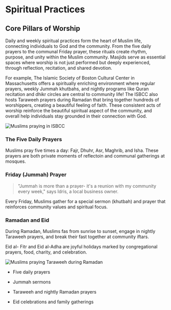 # Spiritual Practices

## Core Pillars of Worship

Daily and weekly spiritual practices form the heart of Muslim life, connecting individuals to God and the community. From the five daily prayers to the communal Friday prayer, these rituals create rhythm, purpose, and unity within the Muslim community. Masjids serve as essential spaces where worship is not just performed but deeply experienced, through reflection, recitation, and shared devotion.

  

For example, The Islamic Society of Boston Cultural Center in Massachusetts offers a spiritually enriching environment where regular prayers, weekly Jummah khutbahs, and nightly programs like Quran recitation and dhikr circles are central to community life! The ISBCC also hosts Taraweeh prayers during Ramadan that bring together hundreds of worshippers, creating a beautiful feeling of faith. These consistent acts of worship reinforce the beautiful spiritual aspect of the community, and overall help individuals stay grounded in their connection with God.

![Muslims praying in ISBCC](https://cloudfront-us-east-1.images.arcpublishing.com/bostonglobe/UBFJO3LW6Y253NNIDFFF52HH7M.jpg)

  

### The Five Daily Prayers

Muslims pray five times a day: Fajr, Dhuhr, Asr, Maghrib, and Isha. These prayers are both private moments of reflectoin and communal gatherings at mosques.

  

### Friday (Jummah) Prayer

>"Jummah is more than a prayer- it's a reunion with my community every week," says Idris, a local business owner.

  

Every Friday, Muslims gather for a special sermon (khutbah) and prayer that reinforces community values and spiritual focus.

  

### Ramadan and Eid

During Ramadan, Muslims fas from sunrise to sunset, engage in nightly Taraweeh prayers, and break their fast together at community iftars.

Eid al- Fitr and Eid al-Adha are joyful holidays marked by congregational prayers, food, charity, and celebration.

  

![Muslims praying Taraweeh during Ramadan](https://i.pinimg.com/736x/a6/b7/18/a6b718a5364452b4403b3488348c2a43.jpg)

  

- Five daily prayers

- Jummah sermons

- Taraweeh and nightly Ramadan prayers

- Eid celebrations and family gatherings